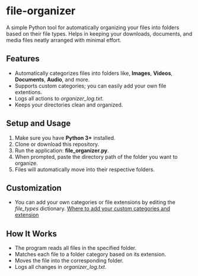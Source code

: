# file-organizer
A simple Python tool for automatically organizing your files into folders based on their file types. Helps in 
keeping your downloads, documents, and media files neatly arranged with minimal effort.

## Features
- Automatically categorizes files into folders like, **Images**, **Videos**, **Documents**, **Audio**, and more.
- Supports custom categories; you can easily add your own file extentions.
- Logs all actions to *organizer_log.txt*.
- Keeps your directories clean and organized.

## Setup and Usage
1. Make sure you have **Python 3+** installed.
2. Clone or download this repository.
3. Run the application: **file_organizer.py**.
4. When prompted, paste the directory path of the folder you want to organize.
5. Files will automatically move into their respective folders.

## Customization
- You can add your own categories or file extensions by editing the _file_types_ dictionary.
[Where to add your custom categories and extension](https://github.com/Reinald-Claudio/file-organizer/blob/main/Screenshot%202025-09-10%20072323.png?raw=true)

## How It Works
- The program reads all files in the specified folder.
- Matches each file to a folder category based on its extension.
- Moves the file into the corresponding folder.
- Logs all changes in *organizer_log.txt*.




